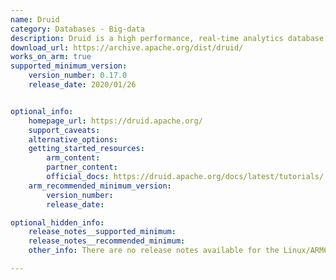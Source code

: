 ```yaml
---
name: Druid
category: Databases - Big-data
description: Druid is a high performance, real-time analytics database that delivers sub-second queries on streaming and batch data at scale and under load.
download_url: https://archive.apache.org/dist/druid/
works_on_arm: true
supported_minimum_version:
    version_number: 0.17.0
    release_date: 2020/01/26


optional_info:
    homepage_url: https://druid.apache.org/
    support_caveats:
    alternative_options:
    getting_started_resources:
        arm_content:
        partner_content:
        official_docs: https://druid.apache.org/docs/latest/tutorials/
    arm_recommended_minimum_version:
        version_number:
        release_date:

optional_hidden_info:
    release_notes__supported_minimum:
    release_notes__recommended_minimum:
    other_info: There are no release notes available for the Linux/ARM64. Druid seems platform-independent. The first release after the incubation phase, i.e. 0.17.0, is successfully tested on the Neoverse N1 via tar and Druid website can be accessed with release 0.17.0.

---
```

